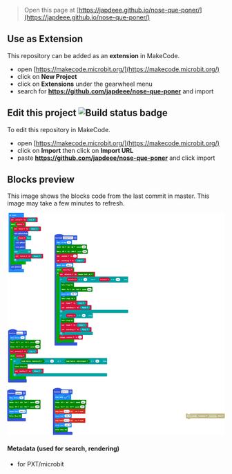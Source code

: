
> Open this page at [https://japdeee.github.io/nose-que-poner/](https://japdeee.github.io/nose-que-poner/)

## Use as Extension

This repository can be added as an **extension** in MakeCode.

* open [https://makecode.microbit.org/](https://makecode.microbit.org/)
* click on **New Project**
* click on **Extensions** under the gearwheel menu
* search for **https://github.com/japdeee/nose-que-poner** and import

## Edit this project ![Build status badge](https://github.com/japdeee/nose-que-poner/workflows/MakeCode/badge.svg)

To edit this repository in MakeCode.

* open [https://makecode.microbit.org/](https://makecode.microbit.org/)
* click on **Import** then click on **Import URL**
* paste **https://github.com/japdeee/nose-que-poner** and click import

## Blocks preview

This image shows the blocks code from the last commit in master.
This image may take a few minutes to refresh.

![A rendered view of the blocks](https://github.com/japdeee/nose-que-poner/raw/master/.github/makecode/blocks.png)

#### Metadata (used for search, rendering)

* for PXT/microbit
<script src="https://makecode.com/gh-pages-embed.js"></script><script>makeCodeRender("{{ site.makecode.home_url }}", "{{ site.github.owner_name }}/{{ site.github.repository_name }}");</script>

